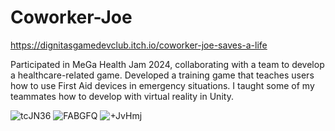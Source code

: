 # Coworker-Joe
https://dignitasgamedevclub.itch.io/coworker-joe-saves-a-life

Participated in MeGa Health Jam 2024, collaborating with a team to develop a healthcare-related game. 
Developed a training game that teaches users how to use First Aid devices in emergency situations.
I taught some of my teammates how to develop with virtual reality in Unity.

![tcJN36](https://github.com/user-attachments/assets/ec005b8a-140b-4059-8053-1f889c6d1136)
![FABGFQ](https://github.com/user-attachments/assets/416a7e57-c9a9-4656-bcd7-5e65e444d1ed)
![+JvHmj](https://github.com/user-attachments/assets/6b606944-c263-4ed5-b253-8deeccbbb771)
